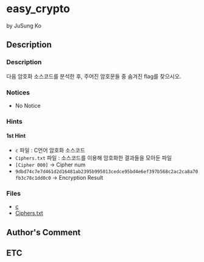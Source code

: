 # easy_crypto

by JuSung Ko

## Description

### Description

다음 암호화 소스코드를 분석한 후, 주어진 암호문들 중 숨겨진 flag를 찾으시오.

### Notices

* No Notice

### Hints

#### 1st Hint
* `c` 파일 : C언어 암호화 소스코드
* `Ciphers.txt` 파일 : 소스코드를 이용해 암호화한 결과들을 모아둔 파일
* `[Cipher 000]` -> Cipher num
* `9dbd74c7e7d461d2d16481ab2395b995013cedce95bd4e6ef397b568c2ac2ca8a70fb3c78c1dd0c0` -> Encryption Result

### Files
* [c](https://github.com/ajou-whois/1st-cyber-security-mini-ctf/blob/master/challenges/easy_crypto/c)
* [Ciphers.txt](https://github.com/ajou-whois/1st-cyber-security-mini-ctf/blob/master/challenges/easy_crypto/Ciphers.txt)

## Author's Comment



## ETC

